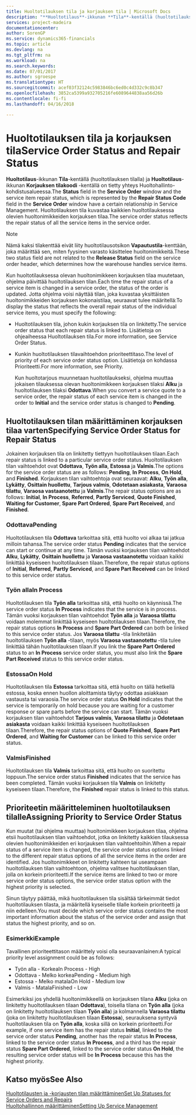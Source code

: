 ```yaml
---
title: Huoltotilauksen tila ja korjauksen tila | Microsoft Docs
description: "**Huoltotilaus**-ikkunan **Tila**-kentällä (huoltotilauksen tilalla) ja **Huoltotilaus**-ikkunan **Korjauksen tilakoodi** -kentällä on tietty yhteys Huoltohallinto-kohdistusalueessa. Huoltotilauksen tila vastaa kaikkien huoltotilauksessa olevien huoltonimikkeiden korjauksen tilaa."
services: project-madeira
documentationcenter: 
author: SorenGP
ms.service: dynamics365-financials
ms.topic: article
ms.devlang: na
ms.tgt_pltfrm: na
ms.workload: na
ms.search.keywords: 
ms.date: 07/01/2017
ms.author: sgroespe
ms.translationtype: HT
ms.sourcegitcommit: acef03f32124c5983846bc6ed0c4d332c9c8b347
ms.openlocfilehash: 3852ca5399a932705216fe6089644838aa56d26b
ms.contentlocale: fi-fi
ms.lasthandoff: 04/16/2018

---
```

# <a name="service-order-status-and-repair-status"></a><span data-ttu-id="54aeb-104">Huoltotilauksen tila ja korjauksen tila</span><span class="sxs-lookup"><span data-stu-id="54aeb-104">Service Order Status and Repair Status</span></span>
<span data-ttu-id="54aeb-105">**Huoltotilaus**-ikkunan **Tila**-kentällä (huoltotilauksen tilalla) ja **Huoltotilaus**-ikkunan **Korjauksen tilakoodi** -kentällä on tietty yhteys Huoltohallinto-kohdistusalueessa.</span><span class="sxs-lookup"><span data-stu-id="54aeb-105">The **Status** field in the **Service Order** window and the service item repair status, which is represented by the **Repair Status Code** field in the **Service Order** window have a certain relationship in Service Management.</span></span> <span data-ttu-id="54aeb-106">Huoltotilauksen tila kuvastaa kaikkien huoltotilauksessa olevien huoltonimikkeiden korjauksen tilaa.</span><span class="sxs-lookup"><span data-stu-id="54aeb-106">The service order status reflects the repair status of all the service items in the service order.</span></span>  
  
> [!NOTE]  
>  <span data-ttu-id="54aeb-107">Nämä kaksi tilakenttää eivät liity huoltotilausotsikon **Vapautustila**-kenttään, joka määrittää sen, miten fyysinen varasto käsittelee huoltonimikkeitä.</span><span class="sxs-lookup"><span data-stu-id="54aeb-107">These two status field are not related to the **Release Status** field on the service order header, which determines how the warehouse handles service items.</span></span>  
  
 <span data-ttu-id="54aeb-108">Kun huoltotilauksessa olevan huoltonimikkeen korjauksen tilaa muutetaan, ohjelma päivittää huoltotilauksen tilan.</span><span class="sxs-lookup"><span data-stu-id="54aeb-108">Each time the repair status of a service item is changed in a service order, the status of the order is updated.</span></span> <span data-ttu-id="54aeb-109">Jotta ohjelma voisi näyttää tilan, joka kuvastaa yksittäisten huoltonimikkeiden korjauksen kokonaistilaa, seuraavat tulee määritellä:</span><span class="sxs-lookup"><span data-stu-id="54aeb-109">To display the status that reflects the overall repair status of the individual service items, you must specify the following:</span></span>  
  
* <span data-ttu-id="54aeb-110">Huoltotilauksen tila, johon kukin korjauksen tila on linkitetty.</span><span class="sxs-lookup"><span data-stu-id="54aeb-110">The service order status that each repair status is linked to.</span></span> <span data-ttu-id="54aeb-111">Lisätietoja on ohjeaiheessa Huoltotilauksen tila.</span><span class="sxs-lookup"><span data-stu-id="54aeb-111">For more information, see Service Order Status.</span></span>  
* <span data-ttu-id="54aeb-112">Kunkin huoltotilauksen tilavaihtoehdon prioriteettitaso.</span><span class="sxs-lookup"><span data-stu-id="54aeb-112">The level of priority of each service order status option.</span></span> <span data-ttu-id="54aeb-113">Lisätietoja on kohdassa Prioriteetti.</span><span class="sxs-lookup"><span data-stu-id="54aeb-113">For more information, see Priority.</span></span>  
  
  <span data-ttu-id="54aeb-114">Kun huoltotarjous muunnetaan huoltotilaukseksi, ohjelma muuttaa jokaisen tilauksessa olevan huoltonimikkeen korjauksen tilaksi **Alku** ja huoltotilauksen tilaksi **Odottava**.</span><span class="sxs-lookup"><span data-stu-id="54aeb-114">When you convert a service quote to a service order, the repair status of each service item is changed in the order to **Initial** and the service order status is changed to **Pending**.</span></span>  
  
## <a name="specifying-service-order-status-for-repair-status"></a><span data-ttu-id="54aeb-115">Huoltotilauksen tilan määrittäminen korjauksen tilaa varten</span><span class="sxs-lookup"><span data-stu-id="54aeb-115">Specifying Service Order Status for Repair Status</span></span>  
<span data-ttu-id="54aeb-116">Jokainen korjauksen tila on linkitetty tiettyyn huoltotilauksen tilaan.</span><span class="sxs-lookup"><span data-stu-id="54aeb-116">Each repair status is linked to a particular service order status.</span></span> <span data-ttu-id="54aeb-117">Huoltotilauksen tilan vaihtoehdot ovat **Odottava**, **Työn alla**, **Estossa** ja **Valmis**.</span><span class="sxs-lookup"><span data-stu-id="54aeb-117">The options for the service order status are as follows: **Pending**, **In Process**, **On Hold**, and **Finished**.</span></span> <span data-ttu-id="54aeb-118">Korjauksen tilan vaihtoehtoja ovat seuraavat: **Alku**, **Työn alla**, **Lykätty**, **Osittain huollettu**, **Tarjous valmis**, **Odotetaan asiakasta**, **Varaosa tilattu**, **Varaosa vastaanotettu** ja **Valmis**.</span><span class="sxs-lookup"><span data-stu-id="54aeb-118">The repair status options are as follows: **Initial**, **In Process**, **Referred**, **Partly Serviced**, **Quote Finished**, **Waiting for Customer**, **Spare Part Ordered**, **Spare Part Received**, and **Finished**.</span></span>  
  
### <a name="pending"></a><span data-ttu-id="54aeb-119">Odottava</span><span class="sxs-lookup"><span data-stu-id="54aeb-119">Pending</span></span>  
<span data-ttu-id="54aeb-120">Huoltotilauksen tila **Odottava** tarkoittaa sitä, että huolto voi alkaa tai jatkua milloin tahansa.</span><span class="sxs-lookup"><span data-stu-id="54aeb-120">The service order status **Pending** indicates that the service can start or continue at any time.</span></span> <span data-ttu-id="54aeb-121">Tämän vuoksi korjauksen tilan vaihtoehdot **Alku**, **Lykätty**, **Osittain huollettu** ja **Varaosa vastaanotettu** voidaan kaikki linkittää kyseiseen huoltotilauksen tilaan.</span><span class="sxs-lookup"><span data-stu-id="54aeb-121">Therefore, the repair status options of **Initial**, **Referred**, **Partly Serviced**, and **Spare Part Received** can be linked to this service order status.</span></span>  
  
### <a name="in-process"></a><span data-ttu-id="54aeb-122">Työn alla</span><span class="sxs-lookup"><span data-stu-id="54aeb-122">In Process</span></span>  
<span data-ttu-id="54aeb-123">Huoltotilauksen tila **Työn alla** tarkoittaa sitä, että huolto on käynnissä.</span><span class="sxs-lookup"><span data-stu-id="54aeb-123">The service order status **In Process** indicates that the service is in process.</span></span> <span data-ttu-id="54aeb-124">Tämän vuoksi korjauksen tilan vaihtoehdot **Työn alla** ja **Varaosa tilattu** voidaan molemmat linkittää kyseiseen huoltotilauksen tilaan.</span><span class="sxs-lookup"><span data-stu-id="54aeb-124">Therefore, the repair status options **In Process** and **Spare Part Ordered** can both be linked to this service order status.</span></span> <span data-ttu-id="54aeb-125">Jos **Varaosa tilattu** -tila linkitetään huoltotilauksen **Työn alla** -tilaan, myös **Varaosa vastaanotettu** -tila tulee linkittää tähän huoltotilauksen tilaan.</span><span class="sxs-lookup"><span data-stu-id="54aeb-125">If you link the **Spare Part Ordered** status to an **In Process** service order status, you must also link the **Spare Part Received** status to this service order status.</span></span>  
  
### <a name="on-hold"></a><span data-ttu-id="54aeb-126">Estossa</span><span class="sxs-lookup"><span data-stu-id="54aeb-126">On Hold</span></span>  
<span data-ttu-id="54aeb-127">Huoltotilauksen tila **Estossa** tarkoittaa sitä, että huolto on tällä hetkellä estossa, koska ennen huollon aloittamista täytyy odottaa asiakkaan vastausta tai varaosia.</span><span class="sxs-lookup"><span data-stu-id="54aeb-127">The service order status **On Hold** indicates that the service is temporarily on hold because you are waiting for a customer response or spare parts before the service can start.</span></span> <span data-ttu-id="54aeb-128">Tämän vuoksi korjauksen tilan vaihtoehdot **Tarjous valmis**, **Varaosa tilattu** ja **Odotetaan asiakasta** voidaan kaikki linkittää kyseiseen huoltotilauksen tilaan.</span><span class="sxs-lookup"><span data-stu-id="54aeb-128">Therefore, the repair status options of **Quote Finished**, **Spare Part Ordered**, and **Waiting for Customer** can be linked to this service order status.</span></span>  
  
### <a name="finished"></a><span data-ttu-id="54aeb-129">Valmis</span><span class="sxs-lookup"><span data-stu-id="54aeb-129">Finished</span></span>  
<span data-ttu-id="54aeb-130">Huoltotilauksen tila **Valmis** tarkoittaa sitä, että huolto on suoritettu loppuun.</span><span class="sxs-lookup"><span data-stu-id="54aeb-130">The service order status **Finished** indicates that the service has been completed.</span></span> <span data-ttu-id="54aeb-131">Tämän vuoksi korjauksen tila **Valmis** on linkitetty kyseiseen tilaan.</span><span class="sxs-lookup"><span data-stu-id="54aeb-131">Therefore, the **Finished** repair status is linked to this status.</span></span>  
  
## <a name="assigning-priority-to-service-order-status"></a><span data-ttu-id="54aeb-132">Prioriteetin määritteleminen huoltotilauksen tilalle</span><span class="sxs-lookup"><span data-stu-id="54aeb-132">Assigning Priority to Service Order Status</span></span>  
<span data-ttu-id="54aeb-133">Kun muutat (tai ohjelma muuttaa) huoltonimikkeen korjauksen tilaa, ohjelma etsii huoltotilauksen tilan vaihtoehdot, jotka on linkitetty kaikkien tilauksessa olevien huoltonimikkeiden eri korjauksen tilan vaihtoehtoihin.</span><span class="sxs-lookup"><span data-stu-id="54aeb-133">When a repair status of a service item is changed, the service order status options linked to the different repair status options of all the service items in the order are identified.</span></span> <span data-ttu-id="54aeb-134">Jos huoltonimikkeet on linkitetty kahteen tai useampaan huoltotilauksen tilan vaihtoehtoon, ohjelma valitsee huoltotilauksen tilan, jolla on korkein prioriteetti.</span><span class="sxs-lookup"><span data-stu-id="54aeb-134">If the service items are linked to two or more service order status options, the service order status option with the highest priority is selected.</span></span>  
  
<span data-ttu-id="54aeb-135">Sinun täytyy päättää, mikä huoltotilauksen tila sisältää tärkeimmät tiedot huoltotilauksen tilasta, ja määritellä kyseiselle tilalle korkein prioriteetti ja niin edelleen.</span><span class="sxs-lookup"><span data-stu-id="54aeb-135">You must decide which service order status contains the most important information about the status of the service order and assign that status the highest priority, and so on.</span></span>  
  
### <a name="example"></a><span data-ttu-id="54aeb-136">Esimerkki</span><span class="sxs-lookup"><span data-stu-id="54aeb-136">Example</span></span>  
<span data-ttu-id="54aeb-137">Tavallinen prioriteettitason määrittely voisi olla seuraavanlainen:</span><span class="sxs-lookup"><span data-stu-id="54aeb-137">A typical priority level assignment could be as follows:</span></span>  
  
* <span data-ttu-id="54aeb-138">Työn alla - Korkea</span><span class="sxs-lookup"><span data-stu-id="54aeb-138">In Process - High</span></span>  
* <span data-ttu-id="54aeb-139">Odottava - Melko korkea</span><span class="sxs-lookup"><span data-stu-id="54aeb-139">Pending - Medium high</span></span>  
* <span data-ttu-id="54aeb-140">Estossa - Melko matala</span><span class="sxs-lookup"><span data-stu-id="54aeb-140">On Hold - Medium low</span></span>  
* <span data-ttu-id="54aeb-141">Valmis - Matala</span><span class="sxs-lookup"><span data-stu-id="54aeb-141">Finished - Low</span></span>  
  
<span data-ttu-id="54aeb-142">Esimerkiksi jos yhdellä huoltonimikkeellä on korjauksen tilana **Alku** (joka on linkitetty huoltotilauksen tilaan **Odottava**), toisella tilana on **Työn alla** (joka on linkitetty huoltotilauksen tilaan **Työn alla**) ja kolmannella **Varaosa tilattu** (joka on linkitetty huoltotilauksen tilaan **Estossa**), seurauksena syntyvä huoltotilauksen tila on **Työn alla**, koska sillä on korkein prioriteetti.</span><span class="sxs-lookup"><span data-stu-id="54aeb-142">For example, if one service item has the repair status **Initial**, linked to the service order status **Pending**, another has the repair status **In Process**, linked to the service order status **In Process**, and a third has the repair status **Spare Part Ordered**, linked to the service order status **On Hold**, the resulting service order status will be **In Process** because this has the highest priority.</span></span>  
  
## <a name="see-also"></a><span data-ttu-id="54aeb-143">Katso myös</span><span class="sxs-lookup"><span data-stu-id="54aeb-143">See Also</span></span>  
[<span data-ttu-id="54aeb-144">Huoltotilausten ja -korjausten tilan määrittäminen</span><span class="sxs-lookup"><span data-stu-id="54aeb-144">Set Up Statuses for Service Orders and Repairs</span></span>](service-order-repair-status.md)  
[<span data-ttu-id="54aeb-145">Huoltohallinnon määrittäminen</span><span class="sxs-lookup"><span data-stu-id="54aeb-145">Setting Up Service Management</span></span>](service-setup-service.md)  

